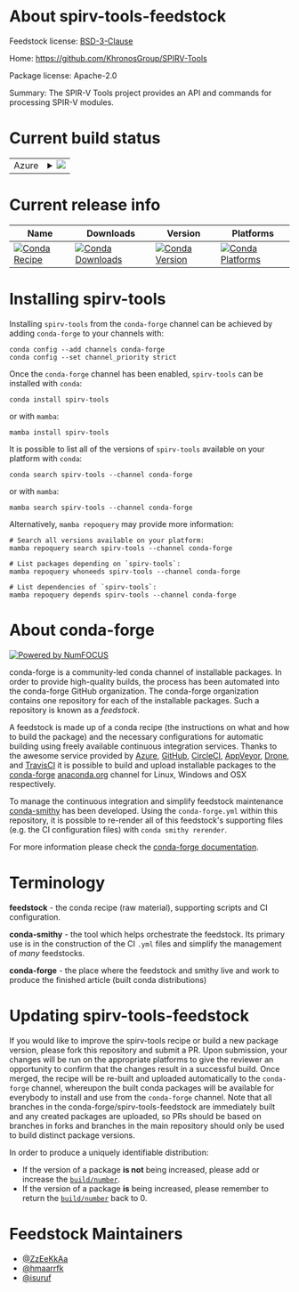 About spirv-tools-feedstock
===========================

Feedstock license: [BSD-3-Clause](https://github.com/conda-forge/spirv-tools-feedstock/blob/main/LICENSE.txt)

Home: https://github.com/KhronosGroup/SPIRV-Tools

Package license: Apache-2.0

Summary: The SPIR-V Tools project provides an API and commands for processing SPIR-V modules.

Current build status
====================


<table>    
  <tr>
    <td>Azure</td>
    <td>
      <details>
        <summary>
          <a href="https://dev.azure.com/conda-forge/feedstock-builds/_build/latest?definitionId=19223&branchName=main">
            <img src="https://dev.azure.com/conda-forge/feedstock-builds/_apis/build/status/spirv-tools-feedstock?branchName=main">
          </a>
        </summary>
        <table>
          <thead><tr><th>Variant</th><th>Status</th></tr></thead>
          <tbody><tr>
              <td>linux_64</td>
              <td>
                <a href="https://dev.azure.com/conda-forge/feedstock-builds/_build/latest?definitionId=19223&branchName=main">
                  <img src="https://dev.azure.com/conda-forge/feedstock-builds/_apis/build/status/spirv-tools-feedstock?branchName=main&jobName=linux&configuration=linux%20linux_64_" alt="variant">
                </a>
              </td>
            </tr><tr>
              <td>linux_aarch64</td>
              <td>
                <a href="https://dev.azure.com/conda-forge/feedstock-builds/_build/latest?definitionId=19223&branchName=main">
                  <img src="https://dev.azure.com/conda-forge/feedstock-builds/_apis/build/status/spirv-tools-feedstock?branchName=main&jobName=linux&configuration=linux%20linux_aarch64_" alt="variant">
                </a>
              </td>
            </tr><tr>
              <td>linux_ppc64le</td>
              <td>
                <a href="https://dev.azure.com/conda-forge/feedstock-builds/_build/latest?definitionId=19223&branchName=main">
                  <img src="https://dev.azure.com/conda-forge/feedstock-builds/_apis/build/status/spirv-tools-feedstock?branchName=main&jobName=linux&configuration=linux%20linux_ppc64le_" alt="variant">
                </a>
              </td>
            </tr><tr>
              <td>osx_64</td>
              <td>
                <a href="https://dev.azure.com/conda-forge/feedstock-builds/_build/latest?definitionId=19223&branchName=main">
                  <img src="https://dev.azure.com/conda-forge/feedstock-builds/_apis/build/status/spirv-tools-feedstock?branchName=main&jobName=osx&configuration=osx%20osx_64_" alt="variant">
                </a>
              </td>
            </tr><tr>
              <td>osx_arm64</td>
              <td>
                <a href="https://dev.azure.com/conda-forge/feedstock-builds/_build/latest?definitionId=19223&branchName=main">
                  <img src="https://dev.azure.com/conda-forge/feedstock-builds/_apis/build/status/spirv-tools-feedstock?branchName=main&jobName=osx&configuration=osx%20osx_arm64_" alt="variant">
                </a>
              </td>
            </tr><tr>
              <td>win_64</td>
              <td>
                <a href="https://dev.azure.com/conda-forge/feedstock-builds/_build/latest?definitionId=19223&branchName=main">
                  <img src="https://dev.azure.com/conda-forge/feedstock-builds/_apis/build/status/spirv-tools-feedstock?branchName=main&jobName=win&configuration=win%20win_64_" alt="variant">
                </a>
              </td>
            </tr>
          </tbody>
        </table>
      </details>
    </td>
  </tr>
</table>

Current release info
====================

| Name | Downloads | Version | Platforms |
| --- | --- | --- | --- |
| [![Conda Recipe](https://img.shields.io/badge/recipe-spirv--tools-green.svg)](https://anaconda.org/conda-forge/spirv-tools) | [![Conda Downloads](https://img.shields.io/conda/dn/conda-forge/spirv-tools.svg)](https://anaconda.org/conda-forge/spirv-tools) | [![Conda Version](https://img.shields.io/conda/vn/conda-forge/spirv-tools.svg)](https://anaconda.org/conda-forge/spirv-tools) | [![Conda Platforms](https://img.shields.io/conda/pn/conda-forge/spirv-tools.svg)](https://anaconda.org/conda-forge/spirv-tools) |

Installing spirv-tools
======================

Installing `spirv-tools` from the `conda-forge` channel can be achieved by adding `conda-forge` to your channels with:

```
conda config --add channels conda-forge
conda config --set channel_priority strict
```

Once the `conda-forge` channel has been enabled, `spirv-tools` can be installed with `conda`:

```
conda install spirv-tools
```

or with `mamba`:

```
mamba install spirv-tools
```

It is possible to list all of the versions of `spirv-tools` available on your platform with `conda`:

```
conda search spirv-tools --channel conda-forge
```

or with `mamba`:

```
mamba search spirv-tools --channel conda-forge
```

Alternatively, `mamba repoquery` may provide more information:

```
# Search all versions available on your platform:
mamba repoquery search spirv-tools --channel conda-forge

# List packages depending on `spirv-tools`:
mamba repoquery whoneeds spirv-tools --channel conda-forge

# List dependencies of `spirv-tools`:
mamba repoquery depends spirv-tools --channel conda-forge
```


About conda-forge
=================

[![Powered by
NumFOCUS](https://img.shields.io/badge/powered%20by-NumFOCUS-orange.svg?style=flat&colorA=E1523D&colorB=007D8A)](https://numfocus.org)

conda-forge is a community-led conda channel of installable packages.
In order to provide high-quality builds, the process has been automated into the
conda-forge GitHub organization. The conda-forge organization contains one repository
for each of the installable packages. Such a repository is known as a *feedstock*.

A feedstock is made up of a conda recipe (the instructions on what and how to build
the package) and the necessary configurations for automatic building using freely
available continuous integration services. Thanks to the awesome service provided by
[Azure](https://azure.microsoft.com/en-us/services/devops/), [GitHub](https://github.com/),
[CircleCI](https://circleci.com/), [AppVeyor](https://www.appveyor.com/),
[Drone](https://cloud.drone.io/welcome), and [TravisCI](https://travis-ci.com/)
it is possible to build and upload installable packages to the
[conda-forge](https://anaconda.org/conda-forge) [anaconda.org](https://anaconda.org/)
channel for Linux, Windows and OSX respectively.

To manage the continuous integration and simplify feedstock maintenance
[conda-smithy](https://github.com/conda-forge/conda-smithy) has been developed.
Using the ``conda-forge.yml`` within this repository, it is possible to re-render all of
this feedstock's supporting files (e.g. the CI configuration files) with ``conda smithy rerender``.

For more information please check the [conda-forge documentation](https://conda-forge.org/docs/).

Terminology
===========

**feedstock** - the conda recipe (raw material), supporting scripts and CI configuration.

**conda-smithy** - the tool which helps orchestrate the feedstock.
                   Its primary use is in the construction of the CI ``.yml`` files
                   and simplify the management of *many* feedstocks.

**conda-forge** - the place where the feedstock and smithy live and work to
                  produce the finished article (built conda distributions)


Updating spirv-tools-feedstock
==============================

If you would like to improve the spirv-tools recipe or build a new
package version, please fork this repository and submit a PR. Upon submission,
your changes will be run on the appropriate platforms to give the reviewer an
opportunity to confirm that the changes result in a successful build. Once
merged, the recipe will be re-built and uploaded automatically to the
`conda-forge` channel, whereupon the built conda packages will be available for
everybody to install and use from the `conda-forge` channel.
Note that all branches in the conda-forge/spirv-tools-feedstock are
immediately built and any created packages are uploaded, so PRs should be based
on branches in forks and branches in the main repository should only be used to
build distinct package versions.

In order to produce a uniquely identifiable distribution:
 * If the version of a package **is not** being increased, please add or increase
   the [``build/number``](https://docs.conda.io/projects/conda-build/en/latest/resources/define-metadata.html#build-number-and-string).
 * If the version of a package **is** being increased, please remember to return
   the [``build/number``](https://docs.conda.io/projects/conda-build/en/latest/resources/define-metadata.html#build-number-and-string)
   back to 0.

Feedstock Maintainers
=====================

* [@ZzEeKkAa](https://github.com/ZzEeKkAa/)
* [@hmaarrfk](https://github.com/hmaarrfk/)
* [@isuruf](https://github.com/isuruf/)

